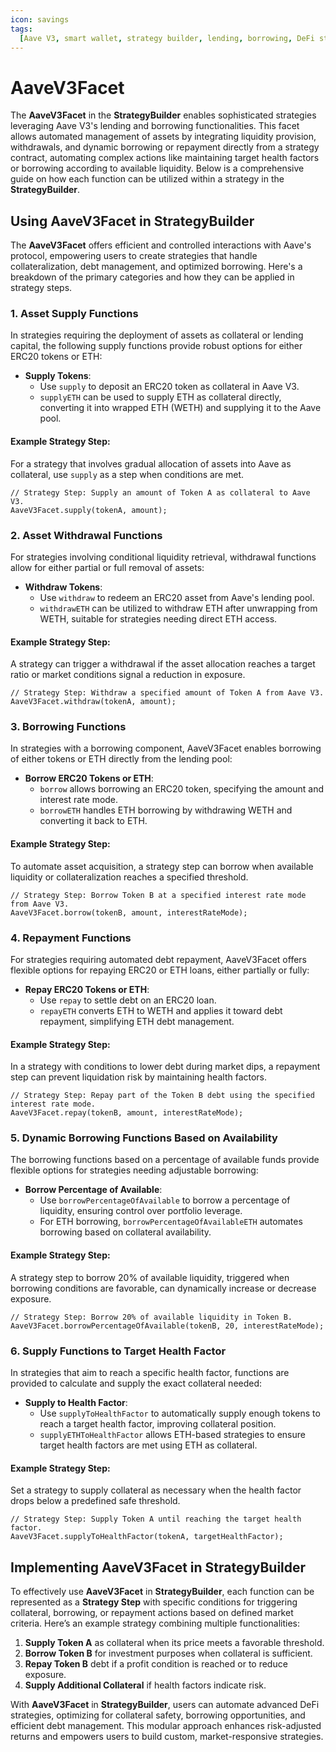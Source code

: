 ```yaml
---
icon: savings
tags:
  [Aave V3, smart wallet, strategy builder, lending, borrowing, DeFi strategies]
---
```


# AaveV3Facet

The **AaveV3Facet** in the **StrategyBuilder** enables sophisticated strategies leveraging Aave V3's lending and borrowing functionalities. This facet allows automated management of assets by integrating liquidity provision, withdrawals, and dynamic borrowing or repayment directly from a strategy contract, automating complex actions like maintaining target health factors or borrowing according to available liquidity. Below is a comprehensive guide on how each function can be utilized within a strategy in the **StrategyBuilder**.

## Using AaveV3Facet in StrategyBuilder

The **AaveV3Facet** offers efficient and controlled interactions with Aave's protocol, empowering users to create strategies that handle collateralization, debt management, and optimized borrowing. Here's a breakdown of the primary categories and how they can be applied in strategy steps.

### 1. **Asset Supply Functions**

In strategies requiring the deployment of assets as collateral or lending capital, the following supply functions provide robust options for either ERC20 tokens or ETH:

- **Supply Tokens**:
  - Use `supply` to deposit an ERC20 token as collateral in Aave V3.
  - `supplyETH` can be used to supply ETH as collateral directly, converting it into wrapped ETH (WETH) and supplying it to the Aave pool.

#### Example Strategy Step:

For a strategy that involves gradual allocation of assets into Aave as collateral, use `supply` as a step when conditions are met.

```solidity
// Strategy Step: Supply an amount of Token A as collateral to Aave V3.
AaveV3Facet.supply(tokenA, amount);
```

### 2. **Asset Withdrawal Functions**

For strategies involving conditional liquidity retrieval, withdrawal functions allow for either partial or full removal of assets:

- **Withdraw Tokens**:
  - Use `withdraw` to redeem an ERC20 asset from Aave's lending pool.
  - `withdrawETH` can be utilized to withdraw ETH after unwrapping from WETH, suitable for strategies needing direct ETH access.

#### Example Strategy Step:

A strategy can trigger a withdrawal if the asset allocation reaches a target ratio or market conditions signal a reduction in exposure.

```solidity
// Strategy Step: Withdraw a specified amount of Token A from Aave V3.
AaveV3Facet.withdraw(tokenA, amount);
```

### 3. **Borrowing Functions**

In strategies with a borrowing component, AaveV3Facet enables borrowing of either tokens or ETH directly from the lending pool:

- **Borrow ERC20 Tokens or ETH**:
  - `borrow` allows borrowing an ERC20 token, specifying the amount and interest rate mode.
  - `borrowETH` handles ETH borrowing by withdrawing WETH and converting it back to ETH.

#### Example Strategy Step:

To automate asset acquisition, a strategy step can borrow when available liquidity or collateralization reaches a specified threshold.

```solidity
// Strategy Step: Borrow Token B at a specified interest rate mode from Aave V3.
AaveV3Facet.borrow(tokenB, amount, interestRateMode);
```

### 4. **Repayment Functions**

For strategies requiring automated debt repayment, AaveV3Facet offers flexible options for repaying ERC20 or ETH loans, either partially or fully:

- **Repay ERC20 Tokens or ETH**:
  - Use `repay` to settle debt on an ERC20 loan.
  - `repayETH` converts ETH to WETH and applies it toward debt repayment, simplifying ETH debt management.

#### Example Strategy Step:

In a strategy with conditions to lower debt during market dips, a repayment step can prevent liquidation risk by maintaining health factors.

```solidity
// Strategy Step: Repay part of the Token B debt using the specified interest rate mode.
AaveV3Facet.repay(tokenB, amount, interestRateMode);
```

### 5. **Dynamic Borrowing Functions Based on Availability**

The borrowing functions based on a percentage of available funds provide flexible options for strategies needing adjustable borrowing:

- **Borrow Percentage of Available**:
  - Use `borrowPercentageOfAvailable` to borrow a percentage of liquidity, ensuring control over portfolio leverage.
  - For ETH borrowing, `borrowPercentageOfAvailableETH` automates borrowing based on collateral availability.

#### Example Strategy Step:

A strategy step to borrow 20% of available liquidity, triggered when borrowing conditions are favorable, can dynamically increase or decrease exposure.

```solidity
// Strategy Step: Borrow 20% of available liquidity in Token B.
AaveV3Facet.borrowPercentageOfAvailable(tokenB, 20, interestRateMode);
```

### 6. **Supply Functions to Target Health Factor**

In strategies that aim to reach a specific health factor, functions are provided to calculate and supply the exact collateral needed:

- **Supply to Health Factor**:
  - Use `supplyToHealthFactor` to automatically supply enough tokens to reach a target health factor, improving collateral position.
  - `supplyETHToHealthFactor` allows ETH-based strategies to ensure target health factors are met using ETH as collateral.

#### Example Strategy Step:

Set a strategy to supply collateral as necessary when the health factor drops below a predefined safe threshold.

```solidity
// Strategy Step: Supply Token A until reaching the target health factor.
AaveV3Facet.supplyToHealthFactor(tokenA, targetHealthFactor);
```

## Implementing AaveV3Facet in StrategyBuilder

To effectively use **AaveV3Facet** in **StrategyBuilder**, each function can be represented as a **Strategy Step** with specific conditions for triggering collateral, borrowing, or repayment actions based on defined market criteria. Here’s an example strategy combining multiple functionalities:

1. **Supply Token A** as collateral when its price meets a favorable threshold.
2. **Borrow Token B** for investment purposes when collateral is sufficient.
3. **Repay Token B** debt if a profit condition is reached or to reduce exposure.
4. **Supply Additional Collateral** if health factors indicate risk.

With **AaveV3Facet** in **StrategyBuilder**, users can automate advanced DeFi strategies, optimizing for collateral safety, borrowing opportunities, and efficient debt management. This modular approach enhances risk-adjusted returns and empowers users to build custom, market-responsive strategies.
